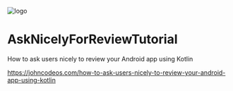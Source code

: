 ![logo](https://i.imgur.com/Dv73hCk.png)
# AskNicelyForReviewTutorial
How to ask users nicely to review your Android app using Kotlin

https://johncodeos.com/how-to-ask-users-nicely-to-review-your-android-app-using-kotlin
